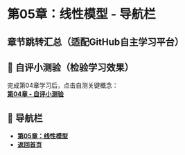 # 第05章：线性模型 - 导航栏
## 章节跳转汇总（适配GitHub自主学习平台）  
## 📝 自评小测验（检验学习效果）  
完成第04章学习后，点击自测关键概念：  
**[第04章 - 自评小测验](question04.md)**  

## 🚀 导航栏  
- **[第05章：线性模型](../Chater05/chter01.md)**  
- **[返回首页](../../index.md)**

